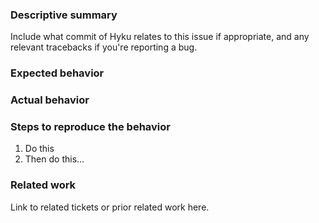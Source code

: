 ### Descriptive summary

Include what commit of Hyku relates to this issue if appropriate, and any relevant tracebacks if you're reporting a bug.

### Expected behavior

### Actual behavior

### Steps to reproduce the behavior

1. Do this
1. Then do this...

### Related work

Link to related tickets or prior related work here.
